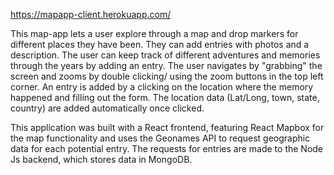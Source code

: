 https://mapapp-client.herokuapp.com/

This map-app lets a user explore through a map and drop markers for different places they have been. They can add entries with photos and a description. The user can keep track of different adventures and memories through the years by adding an entry. The user navigates by "grabbing" the screen and zooms by double clicking/ using the zoom buttons in the top left corner. An entry is added by a clicking on the location where the memory happened and filling out the form. The location data (Lat/Long, town, state, country) are added automatically once clicked.

This application was built with a React frontend, featuring React Mapbox for the map functionality and uses the Geonames API to request geographic data for each potential entry. The requests for entries are made to the Node Js backend, which stores data in MongoDB.